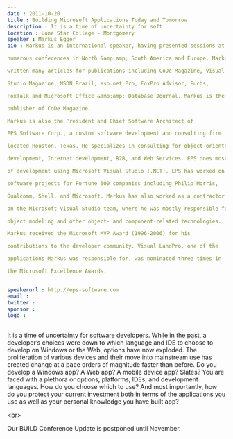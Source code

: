 ```yaml
---
date : 2011-10-20
title : Building Microsoft Applications Today and Tomorrow
description : It is a time of uncertainty for soft
location : Lone Star College - Montgomery
speaker : Markus Egger
bio : Markus is an international speaker, having presented sessions at
numerous conferences in North &amp;amp; South America and Europe. Markus has
written many articles for publications including CoDe Magazine, Visual
Studio Magazine, MSDN Brazil, asp.net Pro, FoxPro Advisor, Fuchs,
FoxTalk and Microsoft Office &amp;amp; Database Journal. Markus is the
publisher of CoDe Magazine.
Markus is also the President and Chief Software Architect of
EPS Software Corp., a custom software development and consulting firm
located Houston, Texas. He specializes in consulting for object-oriented
development, Internet development, B2B, and Web Services. EPS does most
of development using Microsoft Visual Studio (.NET). EPS has worked on
software projects for Fortune 500 companies including Philip Morris,
Qualcomm, Shell, and Microsoft. Markus has also worked as a contractor
on the Microsoft Visual Studio team, where he was mostly responsible for
object modeling and other object- and component-related technologies.
Markus received the Microsoft MVP Award (1996-2006) for his
contributions to the developer community. Visual LandPro, one of the
applications Markus was responsible for, was nominated three times in
the Microsoft Excellence Awards.

speakerurl : http://eps-software.com
email : 
twitter : 
sponsor : 
logo : 
---
```

It is a time of uncertainty for software developers. While in the past, a developer’s choices were down to which language and IDE to choose to develop on Windows or the Web, options have now exploded. The proliferation of various devices and their move into mainstream use has created change at a pace orders of magnitude faster than before. Do you develop a Windows app? A Web app? A mobile device app? Slates? You are faced with a plethora or options, platforms, IDEs, and development languages. How do you choose which to use? And most importantly, how do you protect your current investment both in terms of the applications you use as well as your personal knowledge you have built app?
&lt;br&gt;
Our BUILD Conference Update is postponed until November.

